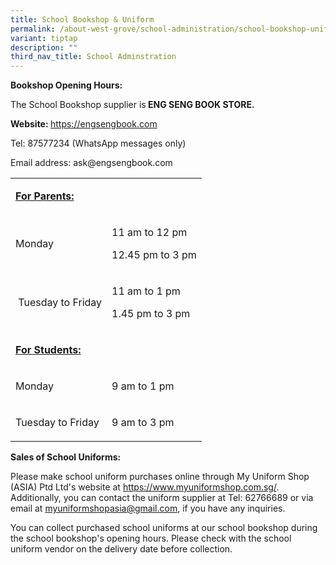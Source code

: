 ```yaml
---
title: School Bookshop & Uniform
permalink: /about-west-grove/school-administration/school-bookshop-uniform/
variant: tiptap
description: ""
third_nav_title: School Adminstration
---
```

<p><strong>Bookshop Opening Hours:</strong>
</p>
<p>The School Bookshop supplier is<strong> ENG SENG BOOK STORE.</strong>
</p>
<p><strong>Website: </strong><a href="https://engsengbook.com" rel="noopener nofollow" target="_blank">https://engsengbook.com</a>
</p>
<p>Tel: 87577234 (WhatsApp messages only)</p>
<p>Email address: ask@engsengbook.com</p>
<table style="minWidth: 50px">
<colgroup>
<col>
<col>
</colgroup>
<tbody>
<tr>
<td rowspan="1" colspan="1">
<p><strong><u>For Parents:</u></strong>
</p>
</td>
<td rowspan="1" colspan="1">
<p>&nbsp;</p>
</td>
</tr>
<tr>
<td rowspan="1" colspan="1">
<p>Monday</p>
</td>
<td rowspan="1" colspan="1">
<p>11 am to 12 pm</p>
<p>12.45 pm to 3 pm</p>
</td>
</tr>
<tr>
<td rowspan="1" colspan="1">
<p>&nbsp;Tuesday to Friday</p>
</td>
<td rowspan="1" colspan="1">
<p>11 am to 1 pm</p>
<p>1.45 pm to 3 pm</p>
</td>
</tr>
<tr>
<td rowspan="1" colspan="1">
<p><strong><u>For Students:</u></strong>
</p>
</td>
<td rowspan="1" colspan="1">
<p>&nbsp;</p>
</td>
</tr>
<tr>
<td rowspan="1" colspan="1">
<p>Monday</p>
</td>
<td rowspan="1" colspan="1">
<p>9 am to 1 pm</p>
</td>
</tr>
<tr>
<td rowspan="1" colspan="1">
<p>Tuesday to Friday</p>
</td>
<td rowspan="1" colspan="1">
<p>9 am to 3 pm</p>
</td>
</tr>
</tbody>
</table>
<p><strong>Sales of School Uniforms:</strong>
</p>
<p>Please make school uniform purchases online through My Uniform Shop (ASIA)
Ptd Ltd's website at <a href="https://www.myuniformshop.com.sg/" rel="noopener noreferrer nofollow" target="_blank">https://www.myuniformshop.com.sg/</a>.
Additionally, you can contact the uniform supplier at Tel: 62766689 or
via email at <a href="mailto:myuniformshopasia@gmail.com" rel="noopener noreferrer nofollow" target="_blank">myuniformshopasia@gmail.com</a>,
if you have any inquiries.</p>
<p>You can collect purchased school uniforms at our school bookshop during
the school bookshop's opening hours. Please check with the school uniform
vendor on the delivery date before collection.</p>